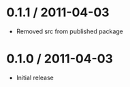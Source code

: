 0.1.1 / 2011-04-03
==================

  * Removed src from published package

0.1.0 / 2011-04-03
==================

  * Initial release
